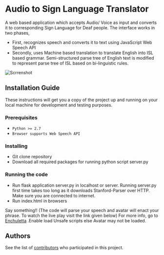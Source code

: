 # Audio to Sign Language Translator
A web based application which accepts Audio/ Voice as input and converts it to corresponding Sign Language for Deaf people.
The interface works in two phases, 
* First, recognizes speech and converts it to text using JavaScript Web Speech API 
* Secondly, uses Machine based translation to translate English into ISL based grammar. Semi-structured parse tree of English text is modified to represent parse tree of ISL based on bi-linguistic rules.

![Scrrenshot](https://github.com/sahilkhoslaa/AudioToSignLanguageConverter/blob/master/images/Screenshot.png)
## Installation Guide

These instructions will get you a copy of the project up and running on your local machine for development and testing purposes.

### Prerequisites
* ```Python >= 2.7```
* ```Browser supports Web Speech API```


### Installing
* Git clone repository
* Download all required packages for running python script server.py

### Running the code
* Run flask application server.py in localhost or server. Running server.py first time takes too long as it downloads 
Stanford-Parser over HTTP. Make sure you are connected to internet.
* Run index.html in browsers

Say something!! (The code will parse your speech and avatar will enact your phrase. To watch the live play visit the link given below)
 For more info, go to [Enchuletta](https://18.188.151.103/AudioToSignLanguageConverter/) .Enable load Unsafe scripts else Avatar may not be loaded.
 
## Authors
See the list of [contributors](https://github.com/sahilkhoslaa/AudioToSignLanguageConverter/contributors) who participated in this project.


